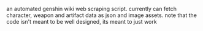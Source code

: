 an automated genshin wiki web scraping script.
currently can fetch character, weapon and artifact data as json and image assets.
note that the code isn't meant to be well designed, its meant to just work